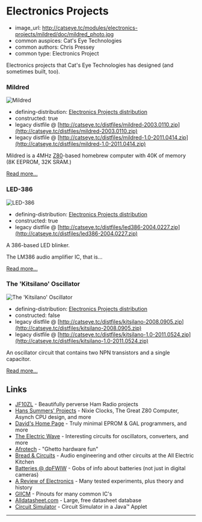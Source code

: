 Electronics Projects
====================

*   image_url: http://catseye.tc/modules/electronics-projects/mildred/doc/mildred_photo.jpg
*   common auspices: Cat's Eye Technologies
*   common authors: Chris Pressey
*   common type: Electronics Project

Electronics projects that Cat's Eye Technologies has designed (and sometimes built, too).

### Mildred

![Mildred](http://catseye.tc/modules/electronics-projects/mildred/doc/mildred_photo.jpg)

*   defining-distribution: [Electronics Projects distribution](http://catseye.tc/distribution/Electronics_Projects_distribution)
*   constructed: true
*   legacy distfile @ [http://catseye.tc/distfiles/mildred-2003.0110.zip](http://catseye.tc/distfiles/mildred-2003.0110.zip)
*   legacy distfile @ [http://catseye.tc/distfiles/mildred-1.0-2011.0414.zip](http://catseye.tc/distfiles/mildred-1.0-2011.0414.zip)

Mildred is a 4MHz [Z80][]-based homebrew computer with 40K of memory (8K EEPROM, 32K SRAM.)

[Read more...](https://github.com/catseye/Electronics-Projects/tree/master/mildred)

### LED-386

![LED-386](http://catseye.tc/modules/electronics-projects/led386/doc/led386_photo.jpg)

*   defining-distribution: [Electronics Projects distribution](http://catseye.tc/distribution/Electronics_Projects_distribution)
*   constructed: true
*   legacy distfile @ [http://catseye.tc/distfiles/led386-2004.0227.zip](http://catseye.tc/distfiles/led386-2004.0227.zip)

A 386-based LED blinker.

The LM386 audio amplifier IC, that is...

[Read more...](https://github.com/catseye/Electronics-Projects/tree/master/led386)

### The 'Kitsilano' Oscillator

![The 'Kitsilano' Oscillator](http://catseye.tc/modules/electronics-projects/kitsilano/kitsilano.png)

*   defining-distribution: [Electronics Projects distribution](http://catseye.tc/distribution/Electronics_Projects_distribution)
*   constructed: false
*   legacy distfile @ [http://catseye.tc/distfiles/kitsilano-2008.0905.zip](http://catseye.tc/distfiles/kitsilano-2008.0905.zip)
*   legacy distfile @ [http://catseye.tc/distfiles/kitsilano-1.0-2011.0524.zip](http://catseye.tc/distfiles/kitsilano-1.0-2011.0524.zip)

An oscillator circuit that contains two NPN transistors and a single capacitor.

[Read more...](https://github.com/catseye/Electronics-Projects/tree/master/kitsilano)

Links
-----

* [JF10ZL](http://www.intio.or.jp/jf10zl/) - Beautifully perverse Ham Radio projects
* [Hans Summers' Projects](http://www.hanssummers.com/) - Nixie Clocks, The Great Z80 Computer, Asynch CPU design, and more
* [David's Home Page](https://web.archive.org/web/20130302001557/http://www.dsaprojects.110mb.com/) - Truly minimal EPROM &amp; GAL programmers, and more
* [The Electric Wave](http://www.reocities.com/CapeCanaveral/Lab/5185/electronics.html) - Interesting circuits for oscillators, converters, and more
* [Afrotech](http://www.afrotechmods.com/) - "Ghetto hardware fun"
* [Bread &amp; Circuits](http://www.all-electric.com/b&amp;cmain.html) - Audio engineering and other circuits at the All Electric Kitchen
* [Batteries @ dpFWIW](https://web.archive.org/web/20131121103753/http://dpfwiw.com/batteries.htm) - Gobs of info about batteries (not just in digital cameras)
* [A Review of Electronics](http://mysite.du.edu/~etuttle/electron/elecindx.htm) - Many tested experiments, plus theory and history
* [GIICM](http://www.kingswood-consulting.co.uk/giicm/) - Pinouts for many common IC's
* [Alldatasheet.com](http://www.alldatasheet.com/) - Large, free datasheet database
* [Circuit Simulator](http://www.falstad.com/circuit/) - Circuit Simulator in a Java™ Applet

- - - -

[Z80]: ../article/Retrocomputing.md#z80

